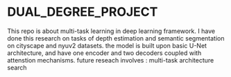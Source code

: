 # DUAL_DEGREE_PROJECT
This repo is about multi-task learning in deep learning framework. I have done this research on tasks of depth estimation and semantic segmentation on cityscape and nyuv2 datasets.
the model is built upon basic U-Net architecture, and have one encoder and two decoders coupled with attenstion mechanisms.
future reseach involves : 
                         multi-task architecture search
